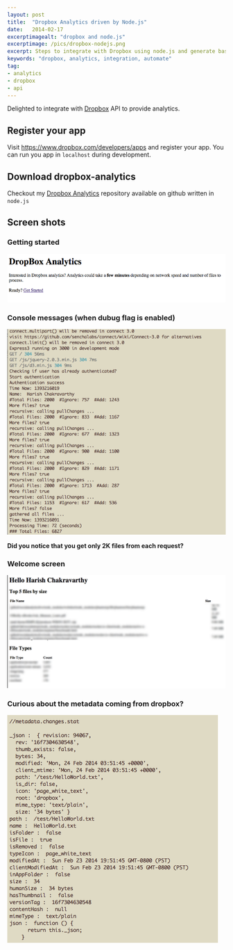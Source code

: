 ```yaml
---
layout: post
title:  "Dropbox Analytics driven by Node.js"
date:   2014-02-17
excerptimagealt: "dropbox and node.js"
excerptimage: /pics/dropbox-nodejs.png
excerpt: Steps to integrate with Dropbox using node.js and generate basic analytics. 
keywords: "dropbox, analytics, integration, automate"
tag:
- analytics
- dropbox   
- api       
---
```

Delighted to integrate with <a href="http://www.dropbox.com">Dropbox</a> API to provide analytics. 

## Register your app 
Visit <a href="https://www.dropbox.com/developers/apps">https://www.dropbox.com/developers/apps</a> and register your app. You can run you app in ```localhost``` during development.

## Download dropbox-analytics
Checkout my <a href="https://github.com/harishvc/dropbox-analytics">Dropbox Analytics</a> repository available on github written in ```node.js```

## Screen shots

### Getting started  
![Are you ready?](/pics/dropbox-start.png)

### Console messages (when dubug flag is enabled)
![dropbox console messages](/pics/dropbox-console.png)

<strong>Did you notice that you get only 2K files from each request?</strong>

### Welcome screen
![dropbox welcome](/pics/dropbox-output.png)

### Curious about the metadata coming from dropbox?
![dropbox metadata](/pics/dropbox-metadata.png)

